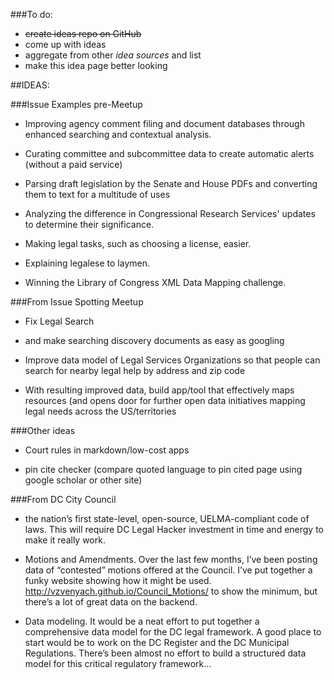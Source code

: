 ###To do:
- ~~create ideas repo on GitHub~~
- come up with ideas
- aggregate from other *idea sources* and list
- make this idea page better looking


##IDEAS: 

###Issue Examples pre-Meetup

* Improving agency comment filing and document databases through enhanced searching and contextual analysis.

* Curating committee and subcommittee data to create automatic alerts (without a paid service) 

* Parsing draft legislation by the Senate and House PDFs and converting them to text for a multitude of uses

* Analyzing the difference in Congressional Research Services' updates to determine their significance. 

* Making legal tasks, such as choosing a license, easier.

* Explaining legalese to laymen.

* Winning the Library of Congress XML Data Mapping challenge.  

###From Issue Spotting Meetup

* Fix Legal Search 

* and make searching discovery documents as easy as googling

* Improve data model of Legal Services Organizations so that people can search for nearby legal help by address and zip code

* With resulting improved data, build app/tool that effectively maps resources (and opens door for further open data initiatives mapping legal needs across the US/territories

###Other ideas

* Court rules in markdown/low-cost apps

* pin cite checker (compare quoted language to pin cited page using google scholar or other site)

###From DC City Council

* the nation’s first state-level, open-source, UELMA-compliant code of laws. This will require DC Legal Hacker investment in time and energy to make it really work.

* Motions and Amendments. Over the last few months, I’ve been posting data of “contested” motions offered at the Council. I’ve put together a funky website showing how it might be used.  http://vzvenyach.github.io/Council_Motions/ to show the minimum, but there’s a lot of great data on the backend.

* Data modeling. It would be a neat effort to put together a comprehensive data model for the DC legal framework. A good place to start would be to work on the DC Register and the DC Municipal Regulations. There’s been almost no effort to build a structured data model for this critical regulatory framework…
